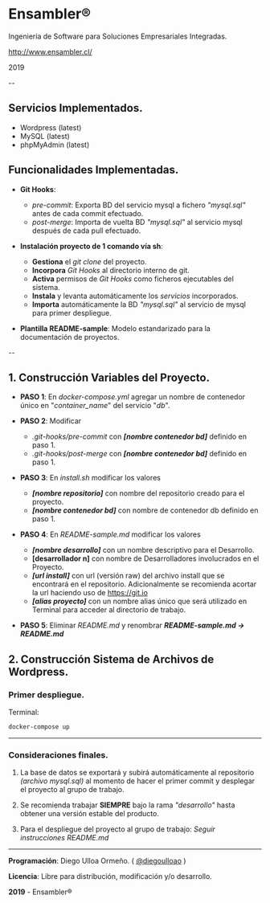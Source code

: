 # Ensambler®
Ingeniería de Software para Soluciones Empresariales Integradas.

http://www.ensambler.cl/

2019

--

## Servicios Implementados.

- Wordpress (latest)
- MySQL (latest)
- phpMyAdmin (latest)

## Funcionalidades Implementadas.

- **Git Hooks**:
	- *pre-commit*: Exporta BD del servicio mysql a fichero *"mysql.sql"* antes de cada commit efectuado.
	- *post-merge*: Importa de vuelta BD *"mysql.sql"* al servicio mysql después de cada pull efectuado.
	
- **Instalación proyecto de 1 comando vía sh**:
	- **Gestiona** el *git clone* del proyecto.
	- **Incorpora** *Git Hooks* al directorio interno de git.
	- **Activa** permisos de *Git Hooks* como ficheros ejecutables del sistema.
	- **Instala** y levanta automáticamente los *servicios* incorporados.
	- **Importa** automáticamente la BD *"mysql.sql"* al servicio de mysql para primer despliegue.

- **Plantilla README-sample**: Modelo estandarizado para la documentación de proyectos.

--

## 1. Construcción Variables del Proyecto.

- **PASO 1**: En *docker-compose.yml* agregar un nombre de contenedor único en "*container_name*" del servicio "*db*".

- **PASO 2**: Modificar
	- *.git-hooks/pre-commit* con ___[nombre contenedor bd]___ definido en paso 1.
	- *.git-hooks/post-merge* con ___[nombre contenedor bd]___ definido en paso 1.
- **PASO 3**: En *install.sh* modificar los valores
	- ___[nombre repositorio]___ con nombre del repositorio creado para el proyecto.
	- ___[nombre contenedor bd]___ con nombre de contenedor db definido en paso 1.
- **PASO 4**: En *README-sample.md* modificar los valores
	- ___[nombre desarrollo]___ con un nombre descriptivo para el Desarrollo.
	- **[desarrollador n]** con nombre de Desarrolladores involucrados en el Proyecto.
	- ___[url install]___ con url (versión raw) del archivo install que se encontrará en el repositorio. Adicionalmente se recomienda acortar la url haciendo uso de https://git.io
	- ___[alias proyecto]___ con un nombre alias único que será utilizado en Terminal para acceder al directorio de trabajo.
- **PASO 5**: Eliminar *README.md* y renombrar ___README-sample.md -> README.md___


## 2. Construcción Sistema de Archivos de Wordpress.


### Primer despliegue.


Terminal:

```bash
docker-compose up
```

---

### Consideraciones finales.
1. La base de datos se exportará y subirá automáticamente al repositorio *(archivo mysql.sql)* al momento de hacer el primer commit y desplegar el proyecto al grupo de trabajo.

2. Se recomienda trabajar **SIEMPRE** bajo la rama *"desarrollo"* hasta obtener una versión estable del producto.
3. Para el despliegue del proyecto al grupo de trabajo: *Seguir instrucciones README.md*

---

**Programación**: Diego Ulloa Ormeño. ( [@diegoulloao](http://www.github.com/diegoulloao) )

**Licencia**: Libre para distribución, modificación y/o desarrollo.

**2019** - Ensambler®